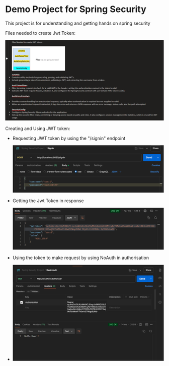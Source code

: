 # Demo Project for Spring Security
This project is for understanding and getting hands 
on spring security

Files needed to create Jwt Token:

![Jwt Files](src/main/resources/static/JwtFiles.png)

Creating and Using JWT token:

* Requesting JWT token by using the "/signin" endpoint

  ![Jwt Files](src/main/resources/static/02.png)
* Getting the Jwt Token in response

    ![Jwt Files](src/main/resources/static/03.png)

* Using the token to make request by using NoAuth in authorisation
* ![Jwt Files](src/main/resources/static/04.png)
